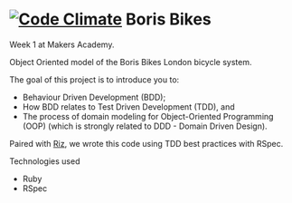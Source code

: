 [![Code Climate](https://codeclimate.com/github/kevinlanzon/boris_bikes/badges/gpa.svg)](https://codeclimate.com/github/kevinlanzon/boris_bikes)
Boris Bikes
================
Week 1 at Makers Academy.

Object Oriented model of the Boris Bikes London bicycle system.

The goal of this project is to introduce you to:

- Behaviour Driven Development (BDD);
- How BDD relates to Test Driven Development (TDD), and
- The process of domain modeling for Object-Oriented Programming (OOP) (which is strongly related to DDD - Domain Driven Design).

Paired with [Riz](https://github.com/RizAli), we wrote this code using TDD best practices with RSpec.

Technologies used

- Ruby
- RSpec